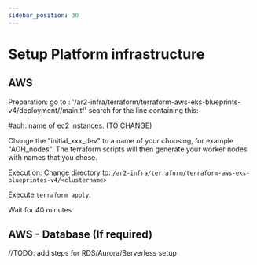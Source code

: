 ```yaml
---
sidebar_position: 30
---
```


# Setup Platform infrastructure

## AWS
Preparation: 
go to : '/ar2-infra/terraform/terraform-aws-eks-blueprints-v4/deployment/<yourclustername>/main.tf'
search for the line containing this: 

#aoh: name of ec2 instances. (TO CHANGE)

Change the "initial_xxx_dev" to a name of your choosing, for example "AOH_nodes".
The terraform scripts will then generate your worker nodes with names that you chose. 

Execution:
Change directory to:
`/ar2-infra/terraform/terraform-aws-eks-blueprintes-v4/<clustername>`

Execute `terraform apply`.

Wait for 40 minutes


## AWS - Database (If required)
//TODO: add steps for RDS/Aurora/Serverless setup
